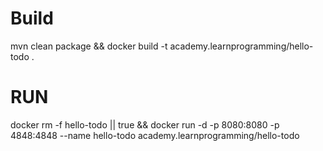# Build
mvn clean package && docker build -t academy.learnprogramming/hello-todo .

# RUN

docker rm -f hello-todo || true && docker run -d -p 8080:8080 -p 4848:4848 --name hello-todo academy.learnprogramming/hello-todo 